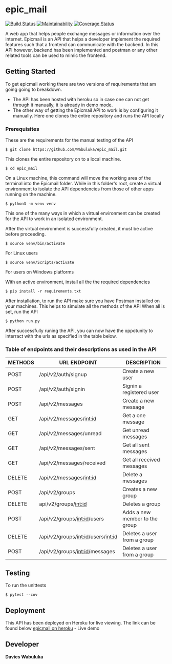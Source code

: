 # epic_mail
[![Build Status](https://travis-ci.com/Wabuluka/epic_mail.svg?branch=develop)](https://travis-ci.com/Wabuluka/epic_mail) [![Maintainability](https://api.codeclimate.com/v1/badges/8e24e2c5b57349dfdee5/maintainability)](https://codeclimate.com/github/Wabuluka/epic_mail/maintainability) [![Coverage Status](https://coveralls.io/repos/github/Wabuluka/epic_mail/badge.svg?branch=develop)](https://coveralls.io/github/Wabuluka/epic_mail?branch=develop)

A web app that helps people exchange messages or information over the internet. Epicmail is an API that helps a developer implement the required features such that a frontend can communicate with the backend. In this API however, backend has been implemented and postman or any other related tools can be used to mimic the frontend.

## Getting Started
To get epicmail working there are two versions of requirements that am going going to breakdown.
* The API has been hosted with heroku so in case one can not get through it manually, it is already in demo mode.
* The other way of getting the Epicmail API to work is by configuring it manually. Here one clones the entire repository and runs the API locally

### Prerequisites
These are the requirements for the manual testing of the API

```
$ git clone https://github.com/Wabuluka/epic_mail.git
```
This clones the entire repository on to a local machine.

```
$ cd epic_mail
```
On a Linux machine, this command will move the working area of the terminal into the Epicmail folder. While in this folder's root, create a virtual environment to isolate the API dependencies from those of other apps running on the machine.

```
$ python3 -m venv venv
```
This one of the many ways in which a virtual environment can be created for the API to work in an isolated environment.

After the virtual environment is successfully created, it must be active before proceeding.
```
$ source venv/bin/activate
```
For Linux users
```
$ source venv/Scripts/activate
```
For users on Windows platforms

With an active environment, install all the the required dependencies
```
$ pip install -r requirements.txt
```
After installation, to run the API make sure you have Postman installed on your machines. This helps to simulate all the methods of the API
When all is set, run the API
```
$ python run.py
```
After successfully runing the API, you can now have the oppotunity to interract with the urls as specified in the table below.

### Table of endpoints and their descriptions as used in the API
|   METHODS     |   URL ENDPOINT                        |   DESCRIPTION                 |
|---------------|---------------------------------------|-------------------------------|
|   POST        |/api/v2/auth/signup                    |Create a new user              |
|   POST        |/api/v2/auth/signin                    |Signin a registered user       |
|   POST        |/api/v2/messages                       |Create a new message           |
|   GET         |/api/v2/messages/<int:id>              |Get a one message              |
|   GET         |/api/v2/messages/unread                |Get unread messages            |
|   GET         |/api/v2/messages/sent                  |Get all sent messages          |
|   GET         |/api/v2/messages/received              |Get all received messages      |
|   DELETE      |/api/v2/messages/<int:id>              |Delete a messages              |
|   POST        |/api/v2/groups                         |Creates a new group            |
|   DELETE      |api/v2/groups/<int:id>                 |Deletes a group                |
|   POST        |/api/v2/groups/<int:id>/users          |Adds a new member to the group |
|   DELETE      |/api/v2/groups/<int:id>/users/<int:id> |Deletes a user from a group    |
|   POST        |/api/v2/groups/<int:id>/messages       |Deletes a user from a group    |


## Testing
To run the unittests
```
$ pytest --cov
```

## Deployment
This API has been deployed on Heroku for live viewing. The link can be found below
[epicmail on heroku](https://epicmailwabuluka.herokuapp.com/epicmail/api/v2/auth/signup) - Live demo

## Developer
**Davies Wabuluka**